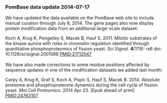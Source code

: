 ### PomBase data update 2014-07-17

We have updated the data available on the PomBase web site to include
manual curation through July 8, 2014. The gene pages also now display
protein modification data from an additional large-scale dataset:

Koch A, Krug K, Pengelley S, Macek B, Hauf S. 2011. Mitotic substrates
of the kinase aurora with roles in chromatin regulation identified
through quantitative phosphoproteomics of fission yeast. *Sci Signal*.
**4**(179): rs6 doi: 10.1126/scisignal.2001588
[PMID:21712547](http://www.ncbi.nlm.nih.gov/pubmed/?term=21712547)\
\
We have also made corrections to some residue positions affected by
sequence updates in one of the modification datasets we added last
month:

Carpy A, Krug K, Graf S, Koch A, Popic S, Hauf S, Macek B. 2014.
Absolute proteome and phosphoproteome dynamics during the cell cycle of
fission yeast. *Mol Cell Proteomics*. 2014 Apr 23. \[Epub ahead of
print\]
[PMID:24763107](http://www.ncbi.nlm.nih.gov/pubmed/?term=24763107)
